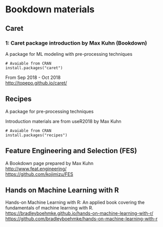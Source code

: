 # Bookdown materials

## Caret
### 1: Caret package introduction by Max Kuhn (Bookdown)
A package for ML modeling with pre-processing techniques 
```{R}
# Avaiable from CRAN
install.packages("caret")
```

From Sep 2018 - Oct 2018  
http://topepo.github.io/caret/  


## Recipes
A package for pre-processing techniques

Introduction materials are from useR2018 by Max Kuhn
```{R}
# Avaiable from CRAN
install.packages("recipes")
```

## Feature Engineering and Selection (FES)  
A Bookdown page prepared by Max Kuhn  
http://www.feat.engineering/  
https://github.com/kojimizu/FES  

## Hands on Machine Learning with R
Hands-on Machine Learning with R: An applied book covering the fundamentals of machine learning with R.  
https://bradleyboehmke.github.io/hands-on-machine-learning-with-r/  
https://github.com/bradleyboehmke/hands-on-machine-learning-with-r  
